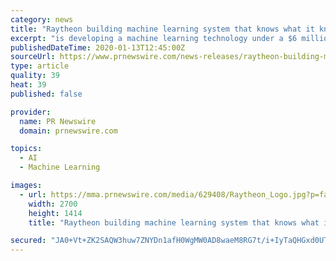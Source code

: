 ```yaml
---
category: news
title: "Raytheon building machine learning system that knows what it knows"
excerpt: "is developing a machine learning technology under a $6 million contract from the Defense Advanced Research Projects"
publishedDateTime: 2020-01-13T12:45:00Z
sourceUrl: https://www.prnewswire.com/news-releases/raytheon-building-machine-learning-system-that-knows-what-it-knows-300985130.html
type: article
quality: 39
heat: 39
published: false

provider:
  name: PR Newswire
  domain: prnewswire.com

topics:
  - AI
  - Machine Learning

images:
  - url: https://mma.prnewswire.com/media/629408/Raytheon_Logo.jpg?p=facebook
    width: 2700
    height: 1414
    title: "Raytheon building machine learning system that knows what it knows"

secured: "JA0+Vt+ZK2SAQW3huw7ZNYDn1afH0WgMW0AD8waeM8RG7t/i+IyTaQHGxd0UTJgOc0GDK4KOs/nUUgT4HVgR3L0E+1ihE7K96QdU6Yo8MQ90WOSlmLswZg8rshWJ1YEwdMsma6cqwzuzqCHxqsdQgQ79265vHsD7kAixP65LP27hOzClF/fiKJWb2vbTukiWJHXab9Swct/N4di4ctbZgH93+P2ptBoW4Mde9mGpt5BSH8S1d1h1zV0Xa5F8zA9FcdscB6Jz/A/A7ZtZVdnKSw==;csdQB108JUhiVvSBvu+Faw=="
---
```


